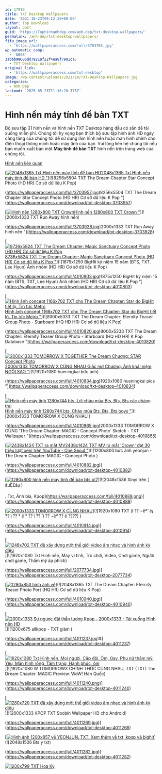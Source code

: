 ```yaml
---
id: 17910
title: TXT Desktop Wallpapers
date: '2021-10-23T09:12:30+00:00'
author: Top Download
layout: post
guid: 'https://Tophinhanhdep.com/anh-dep/txt-desktop-wallpapers/'
permalink: /anh-dep/txt-desktop-wallpapers/
fifu_image_url:
  - 'https://wallpaperaccess.com/full/3703765.jpg'
wp_automatic_camp:
  - '8098'
3abbb98605dd7921af22f4ea8f7901ca:
  - TXT Desktop Wallpapers
original_link:
  - 'https://wallpaperaccess.com/txt-desktop'
image: /wp-content/uploads/2021/10/TXT-Desktop-Wallpapers.jpg
categories:
  - Ảnh Đẹp
lastmod: '2025-05-23T11:16:20.375Z'
---
```

# Hình nền máy tính để bàn TXT

Bộ sưu tập 31 hình nền và hình nền TXT Desktop hàng đầu có sẵn để tải xuống miễn phí. Chúng tôi hy vọng bạn thích bộ sưu tập hình ảnh HD ngày càng tăng của chúng tôi để sử dụng làm hình nền hoặc màn hình chính cho điện thoại thông minh hoặc máy tính của bạn. Vui lòng liên hệ chúng tôi nếu bạn muốn xuất bản một **Máy tính để bàn TXT** hình nền trên trang web của chúng tôi.

[Hình nền liên quan ](#related) 

[](https://tophinhanhdep.com/faq/)

  
[[![2048x1365 Txt Hình nền máy tính để bàn HD](https://wallpaperaccess.com/full/3703765.jpg)2048x1365 Txt Hình nền máy tính để bàn HD "](https://wallpaperaccess.com/download/txt-desktop-3703765)](![8256x5504 TXT The Dream Chapter Star Concept Photo (HD HR) Cơ sở dữ liệu K Pop)

(https://wallpaperaccess.com/full/3703957.jpg)8256x5504 TXT The Dream Chapter Star Concept Photo (HD HR) Cơ sở dữ liệu K Pop "](https://wallpaperaccess.com/download/txt-desktop-3703957)

[[![Hình nền 1280x800 TXT Crown](https://wallpaperaccess.com/full/2256457.jpg)Hình nền 1280x800 TXT Crown "](https://wallpaperaccess.com/download/txt-desktop-2256457)](![2000x1333 TXT Run Away hình nền)

(https://wallpaperaccess.com/full/3703928.jpg)2000x1333 TXT Run Away hình nền "](https://wallpaperaccess.com/download/txt-desktop-3703928)

[[![8736x5824 TXT The Dream Chapter: Magic Sanctuary Concept Photo (HD HR) Cơ sở dữ liệu K Pop](https://wallpaperaccess.com/full/4010794.jpg)8736x5824 TXT The Dream Chapter: Magic Sanctuary Concept Photo (HD HR) Cơ sở dữ liệu K Pop "](https://wallpaperaccess.com/download/txt-desktop-4010794)](![1875x1250 BigHit kỷ niệm 15 năm (BTS, TXT, Lee Hyun) Ảnh nhóm (HD HR) Cơ sở dữ liệu K Pop)

(https://wallpaperaccess.com/full/4010803.jpg)1875x1250 BigHit kỷ niệm 15 năm (BTS, TXT, Lee Hyun) Ảnh nhóm (HD HR) Cơ sở dữ liệu K Pop "](https://wallpaperaccess.com/download/txt-desktop-4010803)

[[![Hình ảnh concept 1166x702 TXT cho The Dream Chapter: Star do BigHit tiết lộ.  Tin tức Metro](https://wallpaperaccess.com/full/4010805.jpg)Hình ảnh concept 1166x702 TXT cho The Dream Chapter: Star do BigHit tiết lộ. Tin tức Metro "](https://wallpaperaccess.com/download/txt-desktop-4010805)](![8000x5333 TXT The Dream Chapter: Eternity Teaser Group Photo - Starboard (HQ HD HR) Cơ sở dữ liệu K Pop)

(https://wallpaperaccess.com/full/4010820.jpg)8000x5333 TXT The Dream Chapter: Eternity Teaser Group Photo - Starboard (HQ HD HR) K Pop Database "](https://wallpaperaccess.com/download/txt-desktop-4010820)

[[![2000x1333 TOMORROW X TOGETHER The Dream Chương: STAR Concept Photo](https://wallpaperaccess.com/full/1755007.jpg)2000x1333 TOMORROW X CÙNG NHAU Giấc mơ Chương: Ảnh khái niệm NGÔI SAO "](https://wallpaperaccess.com/download/txt-desktop-1755007)](![1920x1080 hueningkai bức ảnh)

(https://wallpaperaccess.com/full/4010834.jpg)1920x1080 hueningkai pics "](https://wallpaperaccess.com/download/txt-desktop-4010834)

[[![Hình nền máy tính 1280x744 bts.  Lời chào mùa Bts, Bts, Bts các chàng trai](https://wallpaperaccess.com/full/4010858.jpg)Hình nền máy tính 1280x744 bts. Chào mùa Bts, Bts, Bts boys "](https://wallpaperaccess.com/download/txt-desktop-4010858)](![2000x1333 TOMORROW X CÙNG NHAU )

(https://wallpaperaccess.com/full/4010865.jpg)2000x1333 TOMORROW X CÙNG 'The Dream Chapter: MAGIC - Concept Photo' Sketch - TXT Wallpaper "](https://wallpaperaccess.com/download/txt-desktop-4010865)

[[![2438x1424 TXT ra mắt MV ](https://wallpaperaccess.com/full/4010876.jpg)2438x1424 TXT MV ra mắt 'Crown' đạt 30 triệu lượt xem trên YouTube - One Seoul "](https://wallpaperaccess.com/download/txt-desktop-4010876)](![1200x800 bức ảnh yeonjun - The Dream Chapter: MAGIC - Concept Photo )

(https://wallpaperaccess.com/full/4010882.jpg)](https://wallpaperaccess.com/download/txt-desktop-4010882)



[[![1280x800 hình nền máy tính để bàn bts ot7](https://wallpaperaccess.com/full/3704510.jpg)](https://wallpaperaccess.com/download/txt-desktop-3704510)](![2048x1536 Xinyi trên [ áµ&#128;Ë£áµ&#151; )

.  Txt, Ảnh bìa, Kpop](https://wallpaperaccess.com/full/4010889.png)](https://wallpaperaccess.com/download/txt-desktop-4010889)



[[![2000x1333 TOMORROW X CÙNG NHAU ](https://wallpaperaccess.com/full/4010900.jpg)](https://wallpaperaccess.com/download/txt-desktop-4010900)](![1920x1080 TXT (í ?? ¬ëª¨ë¡ ?? ì ?? ° ë ° ?? ì ?? ´í ?? ¬ê² ?? ë ????) )

(https://wallpaperaccess.com/full/4010914.jpg)](https://wallpaperaccess.com/download/txt-desktop-4010914)



[[![1248x702 TXT đã xây dựng một thế giới video âm nhạc và hình ảnh kỳ diệu](https://wallpaperaccess.com/full/4010920.png)](https://wallpaperaccess.com/download/txt-desktop-4010920)](![1920x1080 Txt Hình nền, Máy vi tính, Trò chơi, Video, Chơi game, Người chơi game, Thẩm mỹ áp phích)

(https://wallpaperaccess.com/full/2077734.jpg)](https://wallpaperaccess.com/download/txt-desktop-2077734)



[[![1280x853 hình ảnh về](https://wallpaperaccess.com/full/4010923.jpg)](https://wallpaperaccess.com/download/txt-desktop-4010923)](![2048x1365 TXT The Dream Chapter: Eternity Teaser Photo Port (HQ HR) Cơ sở dữ liệu K Pop)

(https://wallpaperaccess.com/full/4010940.jpg)](https://wallpaperaccess.com/download/txt-desktop-4010940)



[[![2000x1333 Sự ngược đãi thần tượng Kpop - 2000x1333 - Tải xuống Hình nền HD](https://wallpaperaccess.com/full/4010944.jpg)](https://wallpaperaccess.com/download/txt-desktop-4010944)](![1200x675 allkpop - TXT giảm )

(https://wallpaperaccess.com/full/4011237.jpg)&amp;](https://wallpaperaccess.com/download/txt-desktop-4011237)

[[![1920x1080 Txt Hình nền, Mọi người, Cặp đôi, Ôm, Gay, Phụ nữ thẩm mỹ, Yêu, Màn hình rộng, Tâm trạng, Hạnh phúc, ôm](https://wallpaperaccess.com/full/3909563.jpg)](https://wallpaperaccess.com/download/txt-desktop-3909563)](![1920x1080 W TOMORROWX CHÍNH THỨC CÙNG NHAU, TXT (TXT) The Dream Chapter: MAGIC Preview.  WoW! Hàn Quốc)

(https://wallpaperaccess.com/full/4011240.png)](https://wallpaperaccess.com/download/txt-desktop-4011240)



[[![1280x720 TXT đã xây dựng một thế giới video âm nhạc và hình ảnh kỳ diệu](https://wallpaperaccess.com/full/1755050.jpg)](https://wallpaperaccess.com/download/txt-desktop-1755050)](![2000x1333 KPOP TXT Soobin Wallpaper HD cho Android)

(https://wallpaperaccess.com/full/4011269.jpg)](https://wallpaperaccess.com/download/txt-desktop-4011269)



[[![Hình ảnh 1200x857 về YEONJUN.  TXT.  Xem thêm về txt, kpop và bighit](https://wallpaperaccess.com/full/3779656.jpg)](https://wallpaperaccess.com/download/txt-desktop-3779656)](![2048x1536 Bts y txt)

(https://wallpaperaccess.com/full/4011282.jpg)](https://wallpaperaccess.com/download/txt-desktop-4011282)



[![1200x799 TXT Hoa Kỳ](https://wallpaperaccess.com/full/4011285.jpg)](https://wallpaperaccess.com/download/txt-desktop-4011285)
